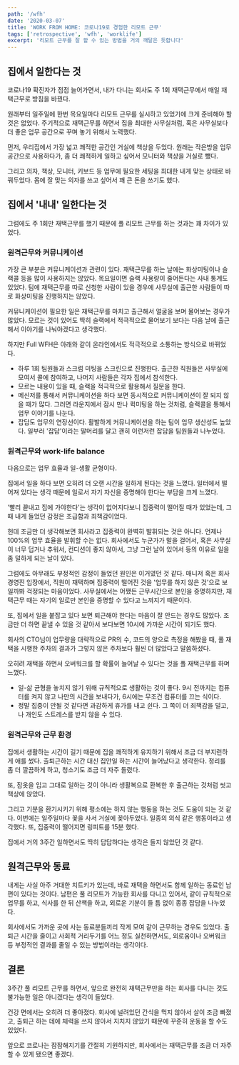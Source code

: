 ```yaml
---
path: '/wfh'
date: '2020-03-07'
title: 'WORK FROM HOME: 코로나19로 경험한 리모트 근무'
tags: ['retrospective', 'wfh', 'worklife']
excerpt: '리모트 근무를 잘 할 수 있는 방법을 거의 깨달은 듯합니다'
---
```


## 집에서 일한다는 것

코로나19 확진자가 점점 늘어가면서, 내가 다니는 회사도 주 1회 재택근무에서 매일 재택근무로 방침을 바꿨다.

원래부터 일주일에 한번 목요일마다 리모트 근무를 실시하고 있었기에 크게 준비해야 할 것은 없었다. 주기적으로 재택근무를 하면서 집을 최대한 사무실처럼, 혹은 사무실보다 더 좋은 업무 공간으로 꾸며 놓기 위해서 노력했다.

먼저, 우리집에서 가장 넓고 쾌적한 공간인 거실에 책상을 두었다. 원래는 작은방을 업무공간으로 사용하다가, 좀 더 쾌적하게 일하고 싶어서 모니터와 책상을 거실로 뺐다.

그리고 의자, 책상, 모니터, 키보드 등 업무에 필요한 세팅을 최대한 내게 맞는 상태로 바꿔두었다. 몸에 잘 맞는 의자를 쓰고 싶어서 꽤 큰 돈을 쓰기도 했다.

## 집에서 '내내' 일한다는 것

그럼에도 주 1회만 재택근무를 했기 때문에 풀 리모트 근무를 하는 것과는 꽤 차이가 있었다.

### 원격근무와 커뮤니케이션

가장 큰 부분은 커뮤니케이션과 관련이 있다. 재택근무를 하는 날에는 화상미팅이나 슬랙콜 등을 많이 사용하지는 않았다. 목요일이면 슬랙 사용량이 줄어든다는 사내 통계도 있었다. 팀에 재택근무를 따로 신청한 사람이 있을 경우에 사무실에 출근한 사람들이 따로 화상미팅을 진행하지는 않았다.

커뮤니케이션이 필요한 일은 재택근무를 마치고 출근해서 얼굴을 보며 물어보는 경우가 많았다. 모르는 것이 있어도 딱히 슬랙에서 적극적으로 물어보기 보다는 다음 날에 출근해서 이야기를 나눠야겠다고 생각했다.

하지만 Full WFH은 아래와 같이 온라인에서도 적극적으로 소통하는 방식으로 바뀌었다.

- 하루 1회 팀원들과 스크럼 미팅을 스크린으로 진행한다. 출근한 직원들은 사무실에 모여서 콜에 참여하고, 나머지 사람들은 각자 집에서 참석한다.
- 모르는 내용이 있을 때, 슬랙을 적극적으로 활용해서 질문을 한다.
- 메신저를 통해서 커뮤니케이션을 하다 보면 동시적으로 커뮤니케이션이 잘 되지 않을 때가 많다. 그러면 라운지에서 잠시 만나 퀵미팅을 하는 것처럼, 슬랙콜을 통해서 업무 이야기를 나눈다.
- 잡담도 업무의 연장선이다. 활발하게 커뮤니케이션을 하는 팀이 업무 생산성도 높았다. 일부러 '잡담'이라는 말머리를 달고 괜히 이런저런 잡담을 팀원들과 나누었다.

### 원격근무와 work-life balance

다음으로는 업무 효율과 일-생활 균형이다.

집에서 일을 하다 보면 오히려 더 오랜 시간을 일하게 된다는 것을 느꼈다. 일터에서 떨어져 있다는 생각 때문에 일로서 자기 자신을 증명해야 한다는 부담을 크게 느꼈다.

'빨리 끝내고 집에 가야한다'는 생각이 없어지다보니 집중력이 떨어질 때가 있었는데, 그때 내게 들었던 감정은 조급함과 죄책감이었다.

헌데 조금만 더 생각해보면 회사라고 집중력이 완벽히 발휘되는 것은 아니다. 언제나 100%의 업무 효율을 발휘할 수는 없다. 회사에서도 누군가가 말을 걸어서, 혹은 사무실이 너무 덥거나 추워서, 컨디션이 좋지 않아서, 그냥 그런 날이 있어서 등의 이유로 일을 좀 덜하게 되는 날이 있다.

그럼에도 아무래도 부정적인 감정이 들었던 원인은 이거였던 것 같다. 매니저 혹은 회사 경영진 입장에서, 직원이 재택하며 집중력이 떨어진 것을 '업무를 하지 않은 것'으로 보일까봐 걱정되는 마음이었다. 사무실에서는 어쨌든 근무시간으로 본인을 증명하지만, 재택근무 때는 자기의 일로만 본인을 증명할 수 있다고 느껴지기 때문이다.

또, 집에서 일을 붙잡고 있다 보면 퇴근해야 한다는 마음이 잘 안드는 경우도 많았다. 조금만 더 하면 끝낼 수 있을 것 같아서 보다보면 10시에 가까운 시간이 되기도 했다.

회사의 CTO님이 업무량을 대략적으로 PR의 수, 코드의 양으로 측정을 해봤을 때, 풀 재택을 시행한 주차의 결과가 그렇지 않은 주차보다 훨씬 더 많았다고 말씀하셨다.

오히려 재택을 하면서 오버워크를 할 확률이 늘어날 수 있다는 것을 풀 재택근무를 하며 느꼈다.

- 일-삶 균형을 놓치지 않기 위해 규칙적으로 생활하는 것이 좋다. 9시 전까지는 컴퓨터를 켜지 않고 나만의 시간을 보내다가, 6시에는 무조건 컴퓨터를 끄는 식이다.
- 정말 집중이 안될 것 같다면 과감하게 휴가를 내고 쉰다. 그 쪽이 더 죄책감을 덜고, 나 개인도 스트레스를 받지 않을 수 있다.

### 원격근무와 근무 환경

집에서 생활하는 시간이 길기 때문에 집을 쾌적하게 유지하기 위해서 조금 더 부지런하게 애를 썼다. 출퇴근하는 시간 대신 집안일 하는 시간이 늘어났다고 생각한다. 정리를 좀 더 깔끔하게 하고, 청소기도 조금 더 자주 돌렸다.

또, 잠옷을 입고 그대로 일하는 것이 아니라 생활복으로 환복한 후 출근하는 것처럼 씻고 책상에 앉았다.

그리고 기분을 환기시키기 위해 평소에는 하지 않는 행동을 하는 것도 도움이 되는 것 같다. 이번에는 일주일마다 꽃을 사서 거실에 꽂아두었다. 일종의 의식 같은 행동이라고 생각했다. 또, 집중력이 떨어지면 링피트를 15분 했다.

집에서 거의 3주간 일하면서도 딱히 답답하다는 생각은 들지 않았던 것 같다.

## 원격근무와 동료

내게는 사실 아주 거대한 치트키가 있는데, 바로 재택을 하면서도 함께 일하는 동료인 남편이 있다는 것이다. 남편은 풀 리모트가 가능한 회사를 다니고 있어서, 같이 규칙적으로 업무를 하고, 식사를 한 뒤 산책을 하고, 외로운 기분이 들 틈 없이 종종 잡담을 나누었다.

회사에서도 가까운 곳에 사는 동료분들끼리 작게 모여 같이 근무하는 경우도 있었다. 출퇴근 시간을 줄이고 사회적 거리두기를 어느 정도 실천하면서도, 외로움이나 오버워크 등 부정적인 결과를 줄일 수 있는 방법이라는 생각이다.

## 결론

3주간 풀 리모트 근무를 하면서, 앞으로 완전히 재택근무만을 하는 회사를 다니는 것도 불가능한 일은 아니겠다는 생각이 들었다.

건강 면에서는 오히려 더 좋아졌다. 회사에 널려있던 간식을 먹지 않아서 살이 조금 빠졌고, 출퇴근 하는 데에 체력을 쓰지 않아서 지치지 않았기 때문에 꾸준히 운동을 할 수도 있었다.

앞으로 코로나는 잠잠해지기를 간절히 기원하지만, 회사에서는 재택근무를 조금 더 자주 할 수 있게 됐으면 좋겠다.